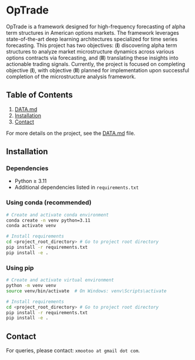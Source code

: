 # OpTrade
OpTrade is a framework designed for high-frequency forecasting of alpha term structures in American options markets. The framework leverages state-of-the-art deep learning architectures specialized for time series forecasting. This project has two objectives: $(\textbf{I})$ discovering alpha term structures to analyze market microstructure dynamics across various options contracts via forecasting, and $(\textbf{II})$ translating these insights into actionable trading signals.
Currently, the project is focused on completing objective $(\textbf{I})$, with objective $(\textbf{II})$ planned for implementation upon successful completion of the microstructure analysis framework.

## Table of Contents
1. [DATA.md](DATA.md)
2. [Installation](#installation)
3. [Contact](#contact)

For more details on the project, see the [DATA.md](DATA.md) file.

<!-- ## Market Data
We utilize the [ThetaData API](https://http-docs.thetadata.us/) to obtain high-frequency options data consolidated by the Options Price Reporting Authority (OPRA).
The data includes quotes and OHLC metrics at 1-minute intervals during regular trading hours (9:30 AM - 4:00 PM EST). Note that this requires an
active subscription to both the option and stock VALUE packages, although not free, are (relatively) cheap with respect to other financial market data providers.
To run any of the data scripts found in `optrade/data/thetadata/`, a ThetaData terminal must running.

### Request Parameters (Options)
Our implementation uses modified versions of the ThetaData API parameters for improved usability:
- `root`: Underlying security's root symbol
- `start_date`, `end_date`: Date range in YYYYMMDD format
- `exp`: Option expiration date (YYYYMMDD)
- `strike`: Strike price in dollars (converted from ThetaData's cents representation)
- `interval_min`: Sampling interval in minutes (converted from ThetaData's millisecond requirement)
- `right`: Option type ('C' for call, 'P' for put)

### Quote Data (NBBO)
The National Best Bid and Offer (NBBO) data represents the optimal available bid and ask prices across all exchanges at each interval:
- `datetime`: Timestamp in 'YYYY-MM-DD HH:MM:SS' format (converted from ThetaData's `ms_of_day` and `date` fields)
- Bid Information:
 - `bid`, `bid_size`: Best bid price and size
 - `bid_exchange`: Exchange identifier
 - `bid_condition`: Quote condition code
- Ask Information:
 - `ask`, `ask_size`: Best ask price and size
 - `ask_exchange`: Exchange identifier
 - `ask_condition`: Quote condition code

Note: If `exp` < `end_date`, data will be provided until the option expires (i.e. `exp`). For more details on the quote data format, see [`hist/options/quote`](https://http-docs.thetadata.us/operations/get-hist-option-quote.html).

### OHLCVC Data
Trade-based statistics filtered according to Securities Information Processor (SIP) rules to exclude misleading trades:
- `open`, `high`, `low`, `close`: Price metrics for the interval
- `volume`: Contract volume from eligible trades
- `count`: Total number of eligible trades

Note: For shorter intervals (e.g., `interval_min`=1), a significant portion of OHLCVC data may contain zeroes, i.e. no eligible trades ocurred within the time period. Increasing `interval_min` will reduce this issue, but will not eliminate it (even for more liquid options). For more details on the OHLCVC data format, see [`hist/options/ohlc`](https://http-docs.thetadata.us/operations/get-hist-option-ohlc.html).
To acquire both quote data and OHLCVC data for options, see `optrade/data/thetadata/options.py`.

## Underlying Asset Data
For the underlying securities, we collect analogous data through UTP and CTA feeds at 1-minute intervals.

### Request Parameters (Stocks)
- `root`: Security's root symbol
- `start_date`, `end_date`: Date range in YYYYMMDD format
- `interval_min`: Sampling interval in minutes

The underlying data includes both NBBO quotes and OHLCVC metrics in the same format as the options data. To acquire data for the underlying,
see `optrade/data/thetadata/stocks.py`. For more details on the data format, see [`hist/stocks/quote`](https://http-docs.thetadata.us/operations/get-v2-hist-stock-quote.html)
and [`hist/stocks/ohlc`](https://http-docs.thetadata.us/operations/get-v2-hist-stock-ohlc.html). -->


## Installation
### Dependencies
- Python $\geq$ 3.11
- Additional dependencies listed in `requirements.txt`

### Using conda (recommended)
```bash
# Create and activate conda environment
conda create -n venv python=3.11
conda activate venv

# Install requirements
cd <project_root_directory> # Go to project root directory
pip install -r requirements.txt
pip install -e .
```

### Using pip
```bash
# Create and activate virtual environment
python -m venv venv
source venv/bin/activate  # On Windows: venv\Scripts\activate

# Install requirements
cd <project_root_directory> # Go to project root directory
pip install -r requirements.txt
pip install -e .
```

## Contact
For queries, please contact: `xmootoo at gmail dot com`.
